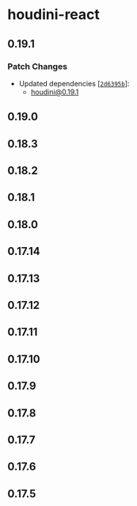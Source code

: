 # houdini-react

## 0.19.1

### Patch Changes

-   Updated dependencies [[`2d6395b`](https://github.com/HoudiniGraphql/houdini/commit/2d6395ba3393ae9157f467d97ecda02a661ce4b9)]:
    -   houdini@0.19.1

## 0.19.0

## 0.18.3

## 0.18.2

## 0.18.1

## 0.18.0

## 0.17.14

## 0.17.13

## 0.17.12

## 0.17.11

## 0.17.10

## 0.17.9

## 0.17.8

## 0.17.7

## 0.17.6

## 0.17.5
